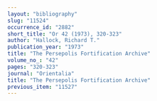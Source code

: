 ```yaml
---
layout: "bibliography"
slug: "11524"
occurrence_id: "2882"
short_title: "Or 42 (1973), 320-323"
author: "Hallock, Richard T."
publication_year: "1973"
title: "The Persepolis Fortification Archive"
volume_no_: "42"
pages: "320-323"
journal: "Orientalia"
title: "The Persepolis Fortification Archive"
previous_item: "11527"
---
```

